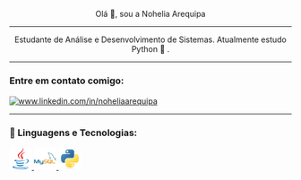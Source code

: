 <p align="center">Olá 👋, sou a Nohelia Arequipa </p>

---

<p align="center">Estudante de Análise e Desenvolvimento de Sistemas. Atualmente estudo Python  🐍 .

<p align="center">
 
</p>

---


<img align="right" alt="" height="190px" src="./src/study.gif">

<h3 align="left">Entre em contato comigo:</h3>  

<p align="left">
<a href="[https://linkedin.com/in/www.linkedin.com/in/noheliaarequipa](https://www.linkedin.com/in/noheliaarequipa/)" target="blank"><img align="center" src="https://raw.githubusercontent.com/rahuldkjain/github-profile-readme-generator/master/src/images/icons/Social/linked-in-alt.svg" alt="www.linkedin.com/in/noheliaarequipa" height="30" width="40" /></a>

</p>

---

<h3 align="left"> 🤖 Linguagens e Tecnologias:</h3>
<p align="left"> <a href="https://www.java.com" target="_blank" rel="noreferrer"> <img src="https://raw.githubusercontent.com/devicons/devicon/master/icons/java/java-original.svg" alt="java" width="40" height="40"/> </a> <a href="https://www.mysql.com/" target="_blank" rel="noreferrer"> <img src="https://raw.githubusercontent.com/devicons/devicon/master/icons/mysql/mysql-original-wordmark.svg" alt="mysql" width="40" height="40"/> </a> <a href="https://www.python.org" target="_blank" rel="noreferrer"> <img src="https://raw.githubusercontent.com/devicons/devicon/master/icons/python/python-original.svg" alt="python" width="40" height="40"/> </a> </p>



